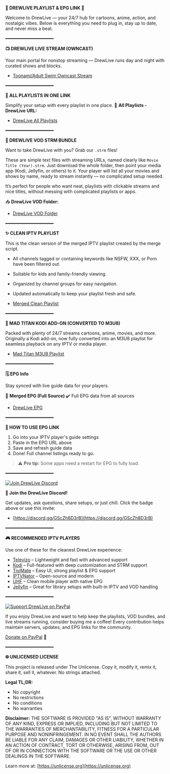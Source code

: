**🌟 DREWLIVE PLAYLIST & EPG LINK 🌟**

Welcome to DrewLive — your 24/7 hub for cartoons, anime, action, and nostalgic vibes. Below is everything you need to plug in, stay up to date, and never miss a beat.

━━━━━━━━━━━━━━━━━━

**📺 DREWLIVE LIVE STREAM (OWNCAST)**

Your main portal for nonstop streaming — DrewLive runs day and night with curated shows and blocks.
* [Toonami/Adult Swim Owncast Stream](http://drewlive24.duckdns.org:8080/)

━━━━━━━━━━━━━━━━━━

**📂 ALL PLAYLISTS IN ONE LINK**

Simplify your setup with every playlist in one place.
🔗 **All Playlists - DrewLive URL:**
* [DrewLive All Playlists](https://tinyurl.com/drewall8)

━━━━━━━━━━━━━━━━━━

**📂 DREWLIVE VOD STRM BUNDLE**

Want to take DrewLive with you? Grab our `.strm` files!

These are simple text files with streaming URLs, named clearly like `Movie Title (Year).strm`. Just download the whole folder, then point your media app (Kodi, Jellyfin, or others) to it. Your player will list all your movies and shows by name, ready to stream instantly — no complicated setup needed.

It’s perfect for people who want neat, playlists with clickable streams and nice titles, without messing with complicated playlists or apps.

📥 **DrewLive VOD Folder:**
* [DrewLive VOD Folder](https://tinyurl.com/drewlive-vod2423)

━━━━━━━━━━━━━━━━━━

**✨ CLEAN IPTV PLAYLIST**

This is the clean version of the merged IPTV playlist created by the merge script.
* All channels tagged or containing keywords like NSFW, XXX, or Porn have been filtered out.
* Suitable for kids and family-friendly viewing.
* Organized by channel groups for easy navigation.
* Updated automatically to keep your playlist fresh and safe.

* [Merged Clean Playlist](https://tinyurl.com/MergedClean24)

━━━━━━━━━━━━━━━━━━

**📂 MAD TITAN KODI ADD-ON (CONVERTED TO M3U8)**

Packed with plenty of 24/7 streams cartoons, anime, movies, and more. Originally a Kodi add-on, now fully converted into an M3U8 playlist for seamless playback on any IPTV or media player.

* [Mad Titan M3U8 Playlist](https://tinyurl.com/MadTitan24)

━━━━━━━━━━━━━━━━━━

**🗓️ EPG Info**

Stay synced with live guide data for your players.

🔗 **Merged EPG (Full Source)**
✔️ Full EPG data from all sources
* [DrewLive EPG](http://drewlive24.duckdns.org:8081/DrewLive.xml.gz)

━━━━━━━━━━━━━━━━━━

**📡 HOW TO USE EPG LINK**

1.  Go into your IPTV player's guide settings
2.  Paste in the EPG URL above
3.  Save and refresh guide data
4.  Done! Full channel listings ready to go.

> ⚠️ **Pro tip:** Some apps need a restart for EPG to fully load.

━━━━━━━━━━━━━━━━━━

[![Join DrewLive Discord](https://i.imgur.com/UPsQU4m.png)](https://discord.gg/GScZh8D3rB)

**👥 Join the DrewLive Discord!**

Get updates, ask questions, share setups, or just chill.
Click the badge above or use this invite:
* [https://discord.gg/GScZh8D3rB](https://discord.gg/GScZh8D3rB)

━━━━━━━━━━━━━━━━━━

**🎮 RECOMMENDED IPTV PLAYERS**

Use one of these for the cleanest DrewLive experience:

* [Televizo](https://televizo.net/) – Lightweight and fast with advanced support
* [Kodi](https://kodi.tv/) – Full-featured with deep customization and STRM support
* [TiviMate](https://tivimate.com/) – Easy UI, strong playlist & EPG support
* [IPTVNator](https://github.com/4gray/iptvnator/releases/tag/v0.16.0) – Open-source and modern
* [UHF](https://www.uhfapp.com/) – Clean mobile player with native EPG
* [Jellyfin](https://jellyfin.org/) – Great for library setups with built-in IPTV and VOD handling

━━━━━━━━━━━━━━━━━━

[![Support DrewLive on PayPal](https://cdn.freebiesupply.com/logos/large/2x/paypal-logo-png-transparent.png)](https://www.paypal.com/paypalme/drewrocha2423)

If you enjoy DrewLive and want to help keep the playlists, VOD bundles, and live streams running, consider buying me a coffee! Every contribution helps maintain servers, updates, and EPG links for the community.

[Donate on PayPal](https://www.paypal.com/paypalme/drewrocha2423) 💙

━━━━━━━━━━━━━━━━━━

**🌐 UNLICENSED LICENSE**

This project is released under The Unlicense.
Copy it, modify it, remix it, share it, sell it, whatever. No strings attached.

**Legal TL;DR:**
* No copyright
* No restrictions
* No conditions
* No warranties

**Disclaimer:**
THE SOFTWARE IS PROVIDED "AS IS", WITHOUT WARRANTY OF ANY KIND, EXPRESS OR IMPLIED, INCLUDING BUT NOT LIMITED TO THE WARRANTIES OF MERCHANTABILITY, FITNESS FOR A PARTICULAR PURPOSE AND NONINFRINGEMENT. IN NO EVENT SHALL THE AUTHORS BE LIABLE FOR ANY CLAIM, DAMAGES OR OTHER LIABILITY, WHETHER IN AN ACTION OF CONTRACT, TORT OR OTHERWISE, ARISING FROM, OUT OF OR IN CONNECTION WITH THE SOFTWARE OR THE USE OR OTHER DEALINGS IN THE SOFTWARE.


Learn more at: [https://unlicense.org](https://unlicense.org)
